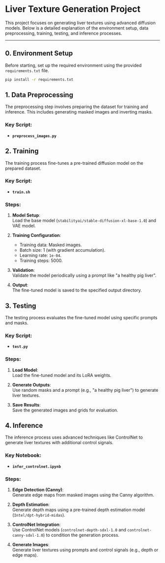 # Liver Texture Generation Project

This project focuses on generating liver textures using advanced diffusion models. Below is a detailed explanation of the environment setup, data preprocessing, training, testing, and inference processes.

---

## 0. Environment Setup

Before starting, set up the required environment using the provided `requirements.txt` file.

```bash
pip install -r requirements.txt
```


## 1. Data Preprocessing

The preprocessing step involves preparing the dataset for training and inference. This includes generating masked images and inverting masks.

### Key Script:
- **`preprocess_images.py`**


## 2. Training

The training process fine-tunes a pre-trained diffusion model on the prepared dataset.

### Key Script:
- **`train.sh`**

### Steps:
1. **Model Setup**:  
    Load the base model (`stabilityai/stable-diffusion-xl-base-1.0`) and VAE model.  

2. **Training Configuration**:  
    - Training data: Masked images.  
    - Batch size: 1 (with gradient accumulation).  
    - Learning rate: `1e-04`.  
    - Training steps: 5000.  

3. **Validation**:  
    Validate the model periodically using a prompt like "a healthy pig liver".  

4. **Output**:  
    The fine-tuned model is saved to the specified output directory.


## 3. Testing

The testing process evaluates the fine-tuned model using specific prompts and masks.

### Key Script:
- **`test.py`**

### Steps:
1. **Load Model**:  
    Load the fine-tuned model and its LoRA weights.  

2. **Generate Outputs**:  
    Use random masks and a prompt (e.g., "a healthy pig liver") to generate liver textures.  

3. **Save Results**:  
    Save the generated images and grids for evaluation.


## 4. Inference

The inference process uses advanced techniques like ControlNet to generate liver textures with additional control signals.

### Key Notebook:
- **`infer_controlnet.ipynb`**

### Steps:
1. **Edge Detection (Canny)**:  
    Generate edge maps from masked images using the Canny algorithm.  

2. **Depth Estimation**:  
    Generate depth maps using a pre-trained depth estimation model (`Intel/dpt-hybrid-midas`).  

3. **ControlNet Integration**:  
    Use ControlNet models (`controlnet-depth-sdxl-1.0` and `controlnet-canny-sdxl-1.0`) to condition the generation process.  

4. **Generate Images**:  
    Generate liver textures using prompts and control signals (e.g., depth or edge maps).  

